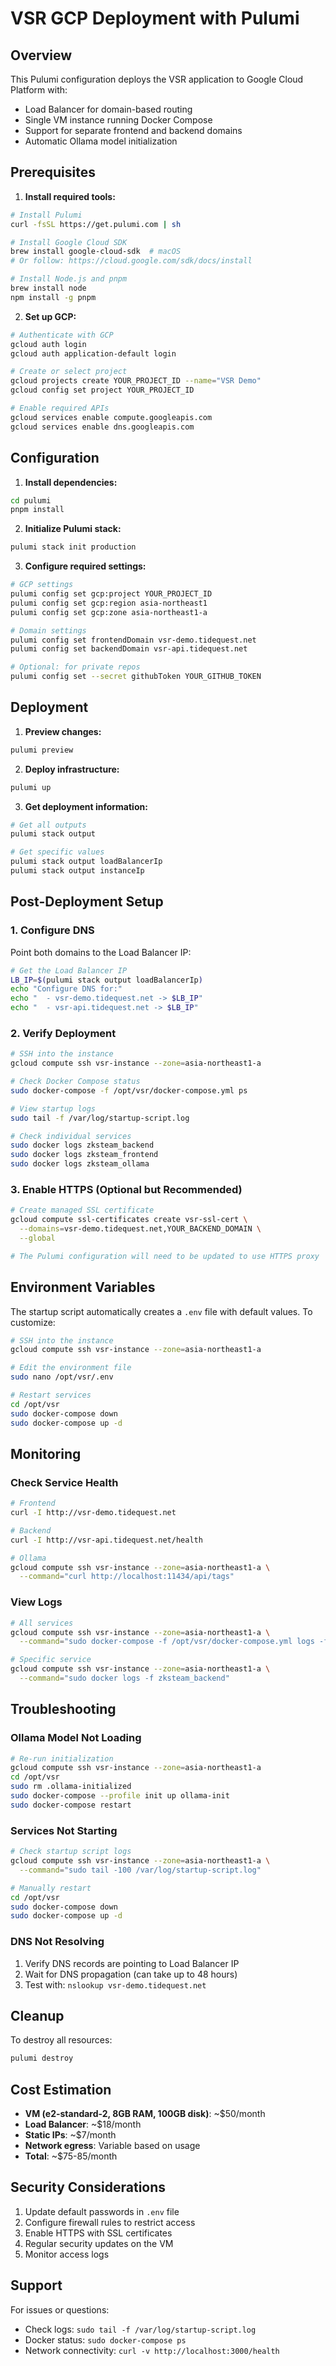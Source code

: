 # VSR GCP Deployment with Pulumi

## Overview
This Pulumi configuration deploys the VSR application to Google Cloud Platform with:
- Load Balancer for domain-based routing
- Single VM instance running Docker Compose
- Support for separate frontend and backend domains
- Automatic Ollama model initialization

## Prerequisites

1. **Install required tools:**
```bash
# Install Pulumi
curl -fsSL https://get.pulumi.com | sh

# Install Google Cloud SDK
brew install google-cloud-sdk  # macOS
# Or follow: https://cloud.google.com/sdk/docs/install

# Install Node.js and pnpm
brew install node
npm install -g pnpm
```

2. **Set up GCP:**
```bash
# Authenticate with GCP
gcloud auth login
gcloud auth application-default login

# Create or select project
gcloud projects create YOUR_PROJECT_ID --name="VSR Demo"
gcloud config set project YOUR_PROJECT_ID

# Enable required APIs
gcloud services enable compute.googleapis.com
gcloud services enable dns.googleapis.com
```

## Configuration

1. **Install dependencies:**
```bash
cd pulumi
pnpm install
```

2. **Initialize Pulumi stack:**
```bash
pulumi stack init production
```

3. **Configure required settings:**
```bash
# GCP settings
pulumi config set gcp:project YOUR_PROJECT_ID
pulumi config set gcp:region asia-northeast1
pulumi config set gcp:zone asia-northeast1-a

# Domain settings
pulumi config set frontendDomain vsr-demo.tidequest.net
pulumi config set backendDomain vsr-api.tidequest.net

# Optional: for private repos
pulumi config set --secret githubToken YOUR_GITHUB_TOKEN
```

## Deployment

1. **Preview changes:**
```bash
pulumi preview
```

2. **Deploy infrastructure:**
```bash
pulumi up
```

3. **Get deployment information:**
```bash
# Get all outputs
pulumi stack output

# Get specific values
pulumi stack output loadBalancerIp
pulumi stack output instanceIp
```

## Post-Deployment Setup

### 1. Configure DNS
Point both domains to the Load Balancer IP:
```bash
# Get the Load Balancer IP
LB_IP=$(pulumi stack output loadBalancerIp)
echo "Configure DNS for:"
echo "  - vsr-demo.tidequest.net -> $LB_IP"
echo "  - vsr-api.tidequest.net -> $LB_IP"
```

### 2. Verify Deployment
```bash
# SSH into the instance
gcloud compute ssh vsr-instance --zone=asia-northeast1-a

# Check Docker Compose status
sudo docker-compose -f /opt/vsr/docker-compose.yml ps

# View startup logs
sudo tail -f /var/log/startup-script.log

# Check individual services
sudo docker logs zksteam_backend
sudo docker logs zksteam_frontend
sudo docker logs zksteam_ollama
```

### 3. Enable HTTPS (Optional but Recommended)
```bash
# Create managed SSL certificate
gcloud compute ssl-certificates create vsr-ssl-cert \
  --domains=vsr-demo.tidequest.net,YOUR_BACKEND_DOMAIN \
  --global

# The Pulumi configuration will need to be updated to use HTTPS proxy
```

## Environment Variables
The startup script automatically creates a `.env` file with default values. To customize:

```bash
# SSH into the instance
gcloud compute ssh vsr-instance --zone=asia-northeast1-a

# Edit the environment file
sudo nano /opt/vsr/.env

# Restart services
cd /opt/vsr
sudo docker-compose down
sudo docker-compose up -d
```

## Monitoring

### Check Service Health
```bash
# Frontend
curl -I http://vsr-demo.tidequest.net

# Backend
curl -I http://vsr-api.tidequest.net/health

# Ollama
gcloud compute ssh vsr-instance --zone=asia-northeast1-a \
  --command="curl http://localhost:11434/api/tags"
```

### View Logs
```bash
# All services
gcloud compute ssh vsr-instance --zone=asia-northeast1-a \
  --command="sudo docker-compose -f /opt/vsr/docker-compose.yml logs -f"

# Specific service
gcloud compute ssh vsr-instance --zone=asia-northeast1-a \
  --command="sudo docker logs -f zksteam_backend"
```

## Troubleshooting

### Ollama Model Not Loading
```bash
# Re-run initialization
gcloud compute ssh vsr-instance --zone=asia-northeast1-a
cd /opt/vsr
sudo rm .ollama-initialized
sudo docker-compose --profile init up ollama-init
sudo docker-compose restart
```

### Services Not Starting
```bash
# Check startup script logs
gcloud compute ssh vsr-instance --zone=asia-northeast1-a \
  --command="sudo tail -100 /var/log/startup-script.log"

# Manually restart
cd /opt/vsr
sudo docker-compose down
sudo docker-compose up -d
```

### DNS Not Resolving
1. Verify DNS records are pointing to Load Balancer IP
2. Wait for DNS propagation (can take up to 48 hours)
3. Test with: `nslookup vsr-demo.tidequest.net`

## Cleanup

To destroy all resources:
```bash
pulumi destroy
```

## Cost Estimation
- **VM (e2-standard-2, 8GB RAM, 100GB disk)**: ~$50/month
- **Load Balancer**: ~$18/month
- **Static IPs**: ~$7/month
- **Network egress**: Variable based on usage
- **Total**: ~$75-85/month

## Security Considerations
1. Update default passwords in `.env` file
2. Configure firewall rules to restrict access
3. Enable HTTPS with SSL certificates
4. Regular security updates on the VM
5. Monitor access logs

## Support
For issues or questions:
- Check logs: `sudo tail -f /var/log/startup-script.log`
- Docker status: `sudo docker-compose ps`
- Network connectivity: `curl -v http://localhost:3000/health`